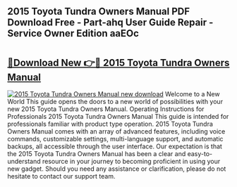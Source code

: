 ## 2015 Toyota Tundra Owners Manual PDF Download Free - Part-ahq User Guide Repair - Service Owner Edition aaEOc

# <h2><a href="http://bc3733.oget.top/?id=2015+Toyota+Tundra+Owners+Manual">🔗Download New 👉🔴 2015 Toyota Tundra Owners Manual</a></h2>

[![2015 Toyota Tundra Owners Manual new download](https://i.imgur.com/5g1atiW.png)](http://bc3733.oget.top/?id=2015+Toyota+Tundra+Owners+Manual)
Welcome to a New World This guide opens the doors to a new world of possibilities with your new 2015 Toyota Tundra Owners Manual. Operating Instructions for Professionals 2015 Toyota Tundra Owners Manual This guide is intended for professionals familiar with product type operation. 2015 Toyota Tundra Owners Manual comes with an array of advanced features, including voice commands, customizable settings, multi-language support, and automatic backups, all accessible through the user interface. Our expectation is that the 2015 Toyota Tundra Owners Manual has been a clear and easy-to-understand resource in your journey to becoming proficient in using your new gadget. Should you need any assistance or clarification, please do not hesitate to contact our support team.
